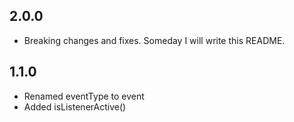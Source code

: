 ## 2.0.0

* Breaking changes and fixes. Someday I will write this README.

## 1.1.0

* Renamed eventType to event
* Added isListenerActive()